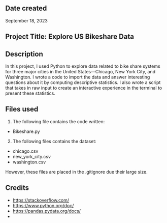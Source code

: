 ## Date created
September 18, 2023

## Project Title: Explore US Bikeshare Data


## Description
In this project, I used Python to explore data related to bike share systems for three major cities in the United States—Chicago, New York City, and Washington. I wrote a code to import the data and answer interesting questions about it by computing descriptive statistics. I also wrote a script that takes in raw input to create an interactive experience in the terminal to present these statistics.

## Files used
1. The following file contains the code written:
- Bikeshare.py
2. The following files contains the dataset:
- chicago.csv
- new_york_city.csv
- washington.csv

However, these files are placed in the .gitignore due their large size. 

## Credits
- https://stackoverflow.com/
- https://www.python.org/doc/
- https://pandas.pydata.org/docs/
-